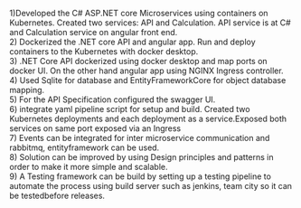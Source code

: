 1)Developed the C# ASP.NET core  Microservices using containers on Kubernetes. Created two services: API and Calculation. API service is at C# and Calculation service on angular front end.<br />
2) Dockerized the .NET core API and angular app. Run and deploy containers to the Kubernetes with docker desktop.<br />
3) .NET Core API dockerized using docker desktop and map ports on docker UI. On the other hand angular app using NGINX Ingress controller. <br />
4) Used Sqlite for database and EntityFrameworkCore for object database mapping.<br />
5) For the API Specification configured the swagger UI. <br />
6) integrate yaml pipeline script for setup and build. Created two Kubernetes deployments and  each deployment as a service.Exposed both services on same port exposed via an Ingress<br />
7) Events can be integrated for inter microservice communication and rabbitmq, entityframework can be used.<br />
8) Solution can be improved by using Design principles and patterns in order to make it more simple and scalable. <br />
9) A Testing framework can be build by setting up a testing pipeline to automate the process using build server such as jenkins, team city so it can be testedbefore releases. <br />

